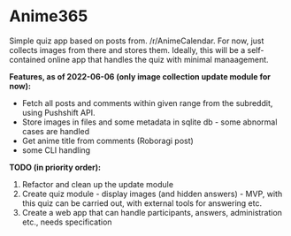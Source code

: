 # Anime365

Simple quiz app based on posts from. /r/AnimeCalendar. For now, just collects images from there and stores them. Ideally,
this will be a self-contained online app that handles the quiz with minimal manaagement.

**Features, as of 2022-06-06 (only image collection update module for now):**

* Fetch all posts and comments within given range from the subreddit, using Pushshift API.
* Store images in files and some metadata in sqlite db - some abnormal cases are handled
* Get anime title from comments (Roboragi post)
* some CLI handling

**TODO (in priority order):**

1. Refactor and clean up the update module
2. Create quiz module - display images (and hidden answers) - MVP, with this quiz can be carried out, with external
   tools for answering etc.
3. Create a web app that can handle participants, answers, administration etc., needs specification
